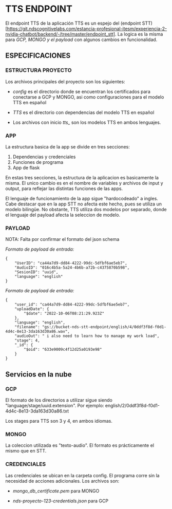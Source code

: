 # TTS ENDPOINT

El endpoint TTS de la aplicación TTS es un espejo del (endpoint STT)[https://git.ndscognitivelabs.com/estancia-profesional-itesm/experiencia-2-nvidia-chatbot/backend/-/tree/master/endpoint_stt]. La logica es la misma para *GCP, MONGO y el payload* con algunos cambios en funcionalidad.

## ESPECIFICACIONES

### ESTRUCTURA PROYECTO

Los archivos principales del proyecto son los siguientes:

* *config* es el directorio donde se encuentran los certificados para conectarse a GCP y MONGO, asi como configuraciones para el modelo TTS en español

* *TTS* es el directorio con dependencias del modelo TTS en español

* Los archivos con inicio *tts_* son los modelos TTS en ambos lenguajes.

### APP

La estructura basica de la app se divide en tres secciones:

1. Dependencias y credenciales
2. Funciones de programa
3. App de flask

En estas tres secciones, la estructura de la aplicacion es basicamente la misma. El unico cambio es en el nombre de variables y archivos de input y output, para reflejar las distintas funciones de las apps.

El lenguaje de funcionamiento de la app sigue "hardocodeado" a ingles. Cabe destacar que en la app STT no afecta este hecho, pues se utiliza un modelo bilingüe. No obstante, TTS utiliza dos modelos por separado, donde el lenguaje del payload afecta la seleccion de modelo.

### PAYLOAD

NOTA: Falta por confirmar el formato del json schema

*Formato de payload de entrada:*

```
{
    "UserID": "ca44a7d9-dd84-4222-99dc-5dfbf6ae5eb7",
    "AudioID": "016c4b5a-5a24-4b6b-a72b-c4375870b598",
    "SesionID": "uuid",
    "language": "english"
}
```

*Formato de payload de entrada:*

```
{
    "user_id": "ca44a7d9-dd84-4222-99dc-5dfbf6ae5eb7",
    "uploadDate": {
        "$date": "2022-10-06T08:21:29.923Z"
    },
    "language": "english",
    "filename": "gs://bucket-nds-stt-endpoint/english/4/0ddf3f8d-f0d1-4d4c-8e13-3da163d30a86.wav",
    "audioOut": " i also need to learn how to manage my work load",
    "stage": 4,
    "_id": {
        "$oid": "633e9009c4f12d25a0193e98"
    }
}
```

## Servicios en la nube

### GCP

El formato de los directorios a utilizar sigue siendo "language/stage/uuid.extension". Por ejemplo: english/2/0ddf3f8d-f0d1-4d4c-8e13-3da163d30a86.txt

Los stages para TTS son 3 y 4, en ambos idiomas.

### MONGO

La coleccion utilizada es "texto-audio". El formato es prácticamente el mismo que en STT.

### CREDENCIALES

Las credenciales se ubican en la carpeta config. El programa corre sin la necesidad de acciones adicionales. Los archivos son:

* *mongo_db_certificate.pem* para MONGO

* *nds-proyecto-123-credentials.json* para GCP